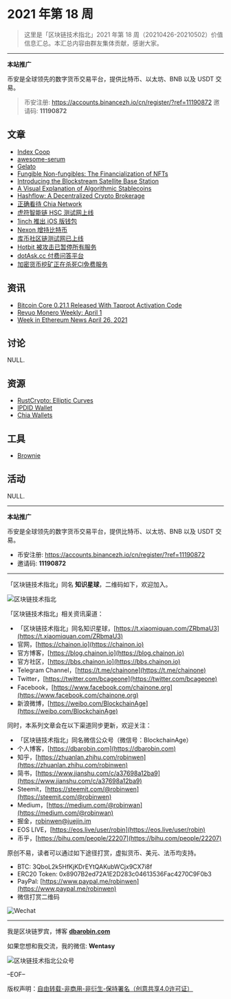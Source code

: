 # 2021 年第 18 周

> 这里是「区块链技术指北」2021 年第 18 周（20210426-20210502）价值信息汇总。本汇总内容由群友集体贡献，感谢大家。

***

**本站推广**

币安是全球领先的数字货币交易平台，提供比特币、以太坊、BNB 以及 USDT 交易。

> 币安注册: https://accounts.binancezh.io/cn/register/?ref=11190872
> 邀请码: **11190872**

## 文章

* [Index Coop](https://bbs.chainon.io/d/7565)
* [awesome-serum](https://bbs.chainon.io/d/7566)
* [Gelato](https://bbs.chainon.io/d/7567)
* [Fungible Non-fungibles: The Financialization of NFTs](https://bbs.chainon.io/d/7568)
* [Introducing the Blockstream Satellite Base Station](https://bbs.chainon.io/d/7570)
* [A Visual Explanation of Algorithmic Stablecoins](https://bbs.chainon.io/d/7571)
* [Hashflow: A Decentralized Crypto Brokerage](https://bbs.chainon.io/d/7572)
* [正确看待 Chia Network](https://bbs.chainon.io/d/7575)
* [虎符智能链 HSC 测试网上线](https://bbs.chainon.io/d/7576)
* [1inch 推出 iOS 版钱包](https://bbs.chainon.io/d/7577)
* [Nexon 增持比特币](https://bbs.chainon.io/d/7578)
* [库币社区链测试网已上线](https://bbs.chainon.io/d/7579)
* [Hotbit 被攻击已暂停所有服务](https://bbs.chainon.io/d/7580)
* [dotAsk.cc 付费问答平台](https://bbs.chainon.io/d/7581)
* [加密货币挖矿正在杀死CI免费服务](https://bbs.chainon.io/d/7582)

## 资讯

* [Bitcoin Core 0.21.1 Released With Taproot Activation Code](https://bbs.chainon.io/d/7569)
* [Revuo Monero Weekly: April 1](https://bbs.chainon.io/d/7573)
* [Week in Ethereum News April 26, 2021](https://bbs.chainon.io/d/7574)

## 讨论

NULL.

## 资源

* [RustCrypto: Elliptic Curves](https://bbs.chainon.io/d/7583)
* [IPDID Wallet](https://bbs.chainon.io/d/7584)
* [Chia Wallets](https://bbs.chainon.io/d/7585)

## 工具

* [Brownie](https://bbs.chainon.io/d/7586)

## 活动

NULL.

***

**本站推广**

币安是全球领先的数字货币交易平台，提供比特币、以太坊、BNB 以及 USDT 交易。

* 币安注册: https://accounts.binancezh.io/cn/register/?ref=11190872
* 邀请码: **11190872**

***

「区块链技术指北」同名 **知识星球**，二维码如下，欢迎加入。

![区块链技术指北](https://cdn.dbarobin.com/3YzonTR.png)

「区块链技术指北」相关资讯渠道：

* 「区块链技术指北」同名知识星球，[https://t.xiaomiquan.com/ZRbmaU3](https://t.xiaomiquan.com/ZRbmaU3)
* 官网，[https://chainon.io](https://chainon.io)
* 官方博客，[https://blog.chainon.io](https://blog.chainon.io)
* 官方社区，[https://bbs.chainon.io](https://bbs.chainon.io)
* Telegram Channel，[https://t.me/chainone](https://t.me/chainone)
* Twitter，[https://twitter.com/bcageone](https://twitter.com/bcageone)
* Facebook，[https://www.facebook.com/chainone.org](https://www.facebook.com/chainone.org)
* 新浪微博，[https://weibo.com/BlockchainAge](https://weibo.com/BlockchainAge)

同时，本系列文章会在以下渠道同步更新，欢迎关注：

* 「区块链技术指北」同名微信公众号（微信号：BlockchainAge）
* 个人博客，[https://dbarobin.com](https://dbarobin.com)
* 知乎，[https://zhuanlan.zhihu.com/robinwen](https://zhuanlan.zhihu.com/robinwen)
* 简书，[https://www.jianshu.com/c/a37698a12ba9](https://www.jianshu.com/c/a37698a12ba9)
* Steemit，[https://steemit.com/@robinwen](https://steemit.com/@robinwen)
* Medium，[https://medium.com/@robinwan](https://medium.com/@robinwan)
* 掘金，[robinwen@juejin.im](https://juejin.im/user/5673ccae60b2260ee435f89a/posts)
* EOS LIVE，[https://eos.live/user/robin](https://eos.live/user/robin)
* 币乎，[https://bihu.com/people/22207](https://bihu.com/people/22207)

原创不易，读者可以通过如下途径打赏，虚拟货币、美元、法币均支持。

* BTC: 3QboL2k5HfKjKDrEYtQAKubWCjx9CX7i8f
* ERC20 Token: 0x8907B2ed72A1E2D283c04613536Fac4270C9F0b3
* PayPal: [https://www.paypal.me/robinwen](https://www.paypal.me/robinwen)
* 微信打赏二维码

![Wechat](https://cdn.dbarobin.com/SzoNl5b.jpg)

***

我是区块链罗宾，博客 **[dbarobin.com](https://dbarobin.com/)**

如果您想和我交流，我的微信: **Wentasy**

![区块链技术指北公众号](https://cdn.dbarobin.com/w0wignb.png)

–EOF–

版权声明：[自由转载-非商用-非衍生-保持署名（创意共享4.0许可证）](http://creativecommons.org/licenses/by-nc-nd/4.0/deed.zh)